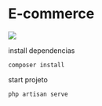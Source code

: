 # E-commerce
![](https://repository-images.githubusercontent.com/381091195/35036c00-d81d-11eb-8acc-a143cb15c96a)

install dependencias

`composer install`

start projeto

`php artisan serve`


